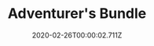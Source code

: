 ---
templateKey: blog-post
featuredpost: false
date: 2020-02-26T00:00:02.711Z
featuredimage: /img/Adventurer's_Bundle.png
title: Adventurer's Bundle
description: Boiler Room
reward: Small Magnet Ring (1)
tags:
  - Slime (99)
  - Bat Wing (10)
  - Solar Essence
  - Void Essence
  - bundles
---